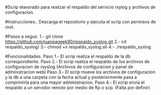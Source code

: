 #Scrip elavorado para realizar el respaldo del servicio rsylog y archivos de configuracion.

#Instrucciones..
Descarga el repositorio y ejecuta el scrip con permisos de root.

#Pasos a seguir.
1.- git clone https://github.com/juanpageek90/respaldo_syslog.git
2.- cd respaldo_syslog/
3.- chmod +x respaldo_syslog.sh
4.- ./respaldo_syslog

#Funcionalidades.
Paso 1.- El scrip realiza el respaldo de la db correspondiente.
Paso 2.- El scrip realiza el respaldo de los archivos de configuracion de rsyslog (Archivos de configuracion y panel de administracion web)
Paso 3.- El scrip mueve los archivos de configuracion y la db a una carpeta con la fecha actual y posteriormente pasa a comprimirla para una mayor administracion. 
Paso 4.- El scrip envia el respaldo a un servidor remoto por medio de ftp o scp. (Falta por definir)
